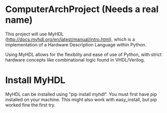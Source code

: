 # ComputerArchProject (Needs a real name)

This project will use MyHDL (http://docs.myhdl.org/en/latest/manual/intro.html), which is a implementation of a Hardware Description Language within Python.

Using MyHDL allows for the flexiblity and ease of use of Python, with strict hardware concepts like combinational logic found in VHDL/Verilog.

# Install MyHDL
MyHDL can be installed using "pip install myhdl". You must first have pip installed on your machine. This might also work with easy_install, but pip worked fine the first try.
